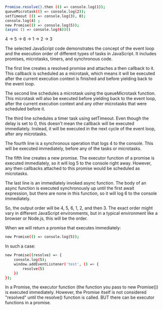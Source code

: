 ```sh
Promise.resolve().then (() => console.log(1));
queueMicrotask(() => console.log(2));
setTimeout (() => console.log(3), 0);
console.log(4) ;
new Promise(() => console.log(5));
(async () => console.log(6))()
```
4 -> 5 -> 6 -> 1 -> 2 -> 3

The selected JavaScript code demonstrates the concept of the event loop and the execution order of different types of tasks in JavaScript. It includes promises, microtasks, timers, and synchronous code.

The first line creates a resolved promise and attaches a then callback to it. This callback is scheduled as a microtask, which means it will be executed after the current execution context is finished and before yielding back to the event loop.

The second line schedules a microtask using the queueMicrotask function. This microtask will also be executed before yielding back to the event loop, after the current execution context and any other microtasks that were scheduled before it.

The third line schedules a timer task using setTimeout. Even though the delay is set to 0, this doesn't mean the callback will be executed immediately. Instead, it will be executed in the next cycle of the event loop, after any microtasks.

The fourth line is a synchronous operation that logs 4 to the console. This will be executed immediately, before any of the tasks or microtasks.

The fifth line creates a new promise. The executor function of a promise is executed immediately, so it will log 5 to the console right away. However, any then callbacks attached to this promise would be scheduled as microtasks.

The last line is an immediately invoked async function. The body of an async function is executed synchronously up until the first await expression, but there are none in this function, so it will log 6 to the console immediately.

So, the output order will be 4, 5, 6, 1, 2, and then 3. The exact order might vary in different JavaScript environments, but in a typical environment like a browser or Node.js, this will be the order.

When we will return a promise that executes immediately:
```sh
new Promise(() => console.log(5));
```
In such a case:
```sh
new Promise((resolve) => {
    console.log(5);
    window.addEventListener('test', () => {
        resolve(5)
    })
});
```

In a Promise, the executor function (the function you pass to new Promise()) is executed immediately. However, the Promise itself is not considered "resolved" until the resolve() function is called. BUT there can be executor functions in a promise.
